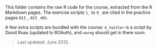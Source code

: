 This folder contains the raw R code for the course, extracted from the R Markdown pages. The exercise scripts `1_` to `9_` are cited in the practice pages `013_`, `023_` etc.

A few extra scripts are bundled with the course: `4_twitter` is a script by David Ruau (updated to ROAuth), and `vwreg` should get in there soon.

> Last updated: June 2013.
